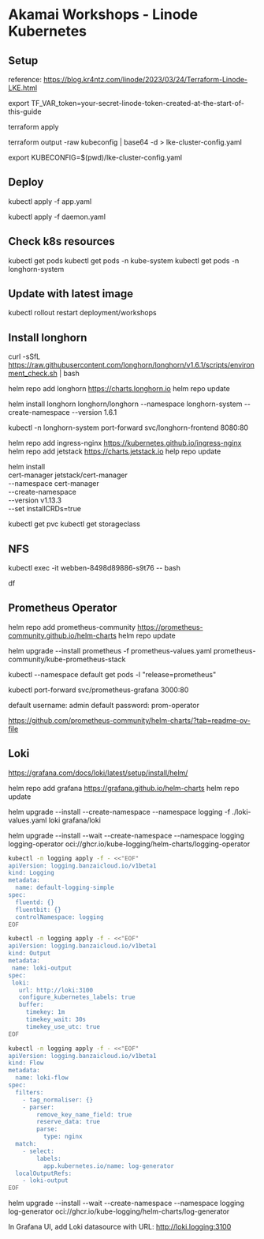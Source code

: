 # Akamai Workshops - Linode Kubernetes

## Setup

reference: <https://blog.kr4ntz.com/linode/2023/03/24/Terraform-Linode-LKE.html>

export TF_VAR_token=your-secret-linode-token-created-at-the-start-of-this-guide

terraform apply

terraform output -raw kubeconfig | base64 -d > lke-cluster-config.yaml

export KUBECONFIG=$(pwd)/lke-cluster-config.yaml

## Deploy

kubectl apply -f app.yaml

kubectl apply -f daemon.yaml

## Check k8s resources

kubectl get pods
kubectl get pods -n kube-system
kubectl get pods -n longhorn-system

## Update with latest image

kubectl rollout restart deployment/workshops

## Install longhorn

curl -sSfL <https://raw.githubusercontent.com/longhorn/longhorn/v1.6.1/scripts/environment_check.sh> | bash

helm repo add longhorn <https://charts.longhorn.io>
helm repo update

helm install longhorn longhorn/longhorn --namespace longhorn-system --create-namespace --version 1.6.1

kubectl -n longhorn-system port-forward svc/longhorn-frontend 8080:80

helm repo add ingress-nginx <https://kubernetes.github.io/ingress-nginx>
helm repo add jetstack <https://charts.jetstack.io>
help repo update

helm install \
  cert-manager jetstack/cert-manager \
  --namespace cert-manager \
  --create-namespace \
  --version v1.13.3 \
  --set installCRDs=true

kubectl get pvc
kubectl get storageclass

## NFS

kubectl exec -it webben-8498d89886-s9t76 -- bash

df

## Prometheus Operator

helm repo add prometheus-community <https://prometheus-community.github.io/helm-charts>
helm repo update

helm upgrade --install prometheus -f prometheus-values.yaml prometheus-community/kube-prometheus-stack

kubectl --namespace default get pods -l "release=prometheus"

kubectl port-forward svc/prometheus-grafana 3000:80

default username: admin
default password: prom-operator

<https://github.com/prometheus-community/helm-charts/?tab=readme-ov-file>

## Loki

<https://grafana.com/docs/loki/latest/setup/install/helm/>

helm repo add grafana <https://grafana.github.io/helm-charts>
helm repo update

helm upgrade --install --create-namespace --namespace logging -f ./loki-values.yaml loki grafana/loki

helm upgrade --install --wait --create-namespace --namespace logging logging-operator oci://ghcr.io/kube-logging/helm-charts/logging-operator

```bash
kubectl -n logging apply -f - <<"EOF"
apiVersion: logging.banzaicloud.io/v1beta1
kind: Logging
metadata:
  name: default-logging-simple
spec:
  fluentd: {}
  fluentbit: {}
  controlNamespace: logging
EOF
```

```bash
kubectl -n logging apply -f - <<"EOF"
apiVersion: logging.banzaicloud.io/v1beta1
kind: Output
metadata:
 name: loki-output
spec:
 loki:
   url: http://loki:3100
   configure_kubernetes_labels: true
   buffer:
     timekey: 1m
     timekey_wait: 30s
     timekey_use_utc: true
EOF
```

```bash
kubectl -n logging apply -f - <<"EOF"
apiVersion: logging.banzaicloud.io/v1beta1
kind: Flow
metadata:
  name: loki-flow
spec:
  filters:
    - tag_normaliser: {}
    - parser:
        remove_key_name_field: true
        reserve_data: true
        parse:
          type: nginx
  match:
    - select:
        labels:
          app.kubernetes.io/name: log-generator
  localOutputRefs:
    - loki-output
EOF
```

helm upgrade --install --wait --create-namespace --namespace logging log-generator oci://ghcr.io/kube-logging/helm-charts/log-generator

In Grafana UI, add Loki datasource with URL: <http://loki.logging:3100>
